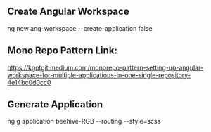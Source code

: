 ## Create Angular Workspace
ng new ang-workspace --create-application false

## Mono Repo Pattern Link:
https://kgotgit.medium.com/monorepo-pattern-setting-up-angular-workspace-for-multiple-applications-in-one-single-repository-4e14bc0d0cc0

## Generate Application
ng g application beehive-RGB --routing --style=scss

